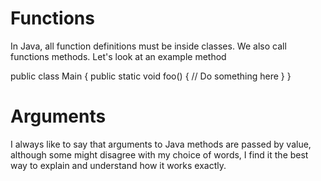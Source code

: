# Functions
In Java, all function definitions must be inside classes. We also call functions methods. Let's look at an example method

public class Main {
    public static void foo() {
        // Do something here
    }
}

# Arguments
I always like to say that arguments to Java methods are passed by value, although some might disagree with my choice of words, I find it the best way to explain and understand how it works exactly.